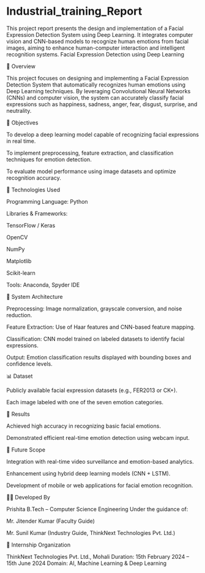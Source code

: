 # Industrial_training_Report
This project report presents the design and implementation of a Facial Expression Detection System using Deep Learning. It integrates computer vision and CNN-based models to recognize human emotions from facial images, aiming to enhance human-computer interaction and intelligent recognition systems.
Facial Expression Detection using Deep Learning

📘 Overview

This project focuses on designing and implementing a Facial Expression Detection System that automatically recognizes human emotions using Deep Learning techniques. By leveraging Convolutional Neural Networks (CNNs) and computer vision, the system can accurately classify facial expressions such as happiness, sadness, anger, fear, disgust, surprise, and neutrality.

🎯 Objectives

To develop a deep learning model capable of recognizing facial expressions in real time.

To implement preprocessing, feature extraction, and classification techniques for emotion detection.

To evaluate model performance using image datasets and optimize recognition accuracy.

🧠 Technologies Used

Programming Language: Python

Libraries & Frameworks:

TensorFlow / Keras

OpenCV

NumPy

Matplotlib

Scikit-learn

Tools: Anaconda, Spyder IDE

🧩 System Architecture

Preprocessing: Image normalization, grayscale conversion, and noise reduction.

Feature Extraction: Use of Haar features and CNN-based feature mapping.

Classification: CNN model trained on labeled datasets to identify facial expressions.

Output: Emotion classification results displayed with bounding boxes and confidence levels.

📊 Dataset

Publicly available facial expression datasets (e.g., FER2013 or CK+).

Each image labeled with one of the seven emotion categories.

🧪 Results

Achieved high accuracy in recognizing basic facial emotions.

Demonstrated efficient real-time emotion detection using webcam input.

🚀 Future Scope

Integration with real-time video surveillance and emotion-based analytics.

Enhancement using hybrid deep learning models (CNN + LSTM).

Development of mobile or web applications for facial emotion recognition.

👩‍💻 Developed By

Prishita
B.Tech – Computer Science Engineering
Under the guidance of:

Mr. Jitender Kumar (Faculty Guide)

Mr. Sunil Kumar (Industry Guide, ThinkNext Technologies Pvt. Ltd.)

🏢 Internship Organization

ThinkNext Technologies Pvt. Ltd., Mohali
Duration: 15th February 2024 – 15th June 2024
Domain: AI, Machine Learning & Deep Learning
